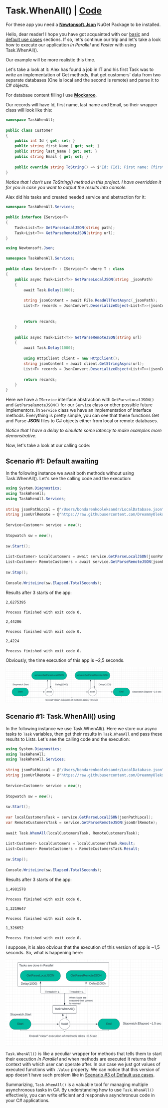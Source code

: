 # Task.WhenAll() | [Code](../BasicsCodeExample/TaskWhenAll)

For these app you need a **[Newtonsoft.Json](https://www.newtonsoft.com/json)** NuGet Package to be installed.

Hello, dear reader! I hope you have got acquainted with our [basic](../README.md) and [default use cases](./DefaultUseCases.md) sections. If so, let's continue our trip and let's take a look how to execute our application _In Parallel_ and _Faster_ with using Task.WhenAll().

Our example will be more realistic this time.

Let's take a look at it: Alex has found a job in IT and his first Task was to write an implementation of Get methods, that get customers' data from two separate databases (One is local and the second is remote) and parse it to C# objects.

For database content filling I use **[Mockaroo](https://www.mockaroo.com/)**.

Our records will have Id, first name, last name and Email, so their wrapper class will look like this:

```csharp
namespace TaskWhenAll;

public class Customer
{
    public int Id { get; set; }
    public string first_Name { get; set; }
    public string last_Name { get; set; }
    public string Email { get; set; }

    public override string ToString() => $"Id: {Id}; First name: {first_Name}, Last Name: {last_Name}, Email: {Email}";
}
```

_Notice that I don't use ToString() method in this project. I have overridden it for you in case you want to output the results into console._

Alex did his tasks and created needed service and abstraction for it:

```csharp
namespace TaskWhenAll.Services;

public interface IService<T>
{
    Task<List<T>> GetParseLocalJSON(string path);
    Task<List<T>> GetParseRemoteJSON(string url);
}
```

```csharp
using Newtonsoft.Json;

namespace TaskWhenAll.Services;

public class Service<T> : IService<T> where T : class
{
    public async Task<List<T>> GetParseLocalJSON(string _jsonPath)
    {
        await Task.Delay(1000);

        string jsonContent = await File.ReadAllTextAsync(_jsonPath);
        List<T> records = JsonConvert.DeserializeObject<List<T>>(jsonContent);


        return records;
    }

    public async Task<List<T>> GetParseRemoteJSON(string url)
    {
        await Task.Delay(1000);

        using HttpClient client = new HttpClient();
        string jsonContent = await client.GetStringAsync(url);
        List<T> records = JsonConvert.DeserializeObject<List<T>>(jsonContent);

        return records;
    }
}
```

Here we have a `IService` interface abstraction with `GetParseLocalJSON()` and `GetParseRemoteJSON()` for our `Service` class or other possible future implementors. In `Service` class we have an implementation of Interface methods. Everything is pretty simple, you can see that these functions Get and Parse **JSON** files to C# objects either from local or remote databases.

_Notice that I have a delay to simulate some latency to make examples more demonstrative._

Now, let's take a look at our calling code:

## Scenario #1: Default awaiting

In the following instance we await both methods without using Task.WhenAll(). Let's see the calling code and the execution:

```csharp
using System.Diagnostics;
using TaskWhenAll;
using TaskWhenAll.Services;

string jsonPathLocal = @"/Users/bondarenkooleksandr/LocalDatabase.json";
string jsonUrlRemote = @"https://raw.githubusercontent.com/DreammyOleksandr/DeepDiveIntoCSharpAsynchroniusProgramming/main/Basics/Source/RemoteDatabase.json";

Service<Customer> service = new();

Stopwatch sw = new();

sw.Start();

List<Customer> LocalCustomers = await service.GetParseLocalJSON(jsonPathLocal);
List<Customer> RemoteCustomers = await service.GetParseRemoteJSON(jsonUrlRemote);

sw.Stop();

Console.WriteLine(sw.Elapsed.TotalSeconds);
```

Results after 3 starts of the app:

```console
2,6275395

Process finished with exit code 0.
```

```console
2,44206

Process finished with exit code 0.
```

```console
2,4224

Process finished with exit code 0.
```

Obviously, the time execution of this app is ~2,5 seconds.

<p>
    <img src="./Task WhenAll Images/NoWhenAll.png">
</p>

## Scenario #1: Task.WhenAll() using

In the following instance we use Task.WhenAll(). Here we store our async tasks to `Task` variables, then get their results in `Task.WhenAll` and pass these results to Lists. Let's see the calling code and the execution:

```csharp
using System.Diagnostics;
using TaskWhenAll;
using TaskWhenAll.Services;

string jsonPathLocal = @"/Users/bondarenkooleksandr/LocalDatabase.json";
string jsonUrlRemote = @"https://raw.githubusercontent.com/DreammyOleksandr/DeepDiveIntoCSharpAsynchroniusProgramming/main/Basics/Source/RemoteDatabase.json";

Service<Customer> service = new();

Stopwatch sw = new();

sw.Start();

var localCustomersTask = service.GetParseLocalJSON(jsonPathLocal);
var RemoteCustomersTask = service.GetParseRemoteJSON(jsonUrlRemote);

await Task.WhenAll(localCustomersTask, RemoteCustomersTask);

List<Customer> LocalCustomers = localCustomersTask.Result;
List<Customer> RemoteCustomers = RemoteCustomersTask.Result;

sw.Stop();

Console.WriteLine(sw.Elapsed.TotalSeconds);

```

Results after 3 starts of the app:

```console
1,4981578

Process finished with exit code 0.
```

```console
1,3219647

Process finished with exit code 0.
```

```console
1,326652

Process finished with exit code 0.
```

I suppose, it is also obvious that the execution of this version of app is ~1,5 seconds. So, what is happening here:

<p>
    <img src="./Task WhenAll Images/WhenAll.png">
</p>

`Task.WhenAll()` is like a peculiar wrapper for methods that tells them to start their execution _In Parallel_ and when methods are executed it returns their context with which user can operate after. In our case we just got values of executed functions with `.Value` property. We can notice that this version of app doesn't have such problem like in [Scenario #3 of Default use cases](./DefaultUseCases.md).

Summarizing, `Task.WhenAll()` is a valuable tool for managing multiple asynchronous tasks in C#. By understanding how to use `Task.WhenAll()` effectively, you can write efficient and responsive asynchronous code in your C# applications.
